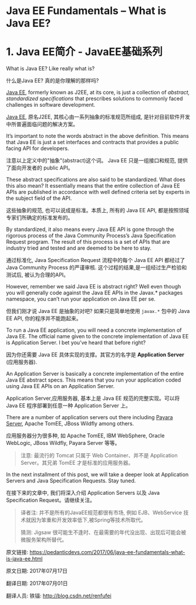 # Java EE Fundamentals – What is Java EE?

#  1. Java EE简介 - JavaEE基础系列


What is Java EE? Like really what is?

什么是Java EE? 真的是你理解的那样吗?


[Java EE](https://is.gd/theoryee), formerly known as J2EE, at its core, is just a collection of _abstract, standardized specifications_ that prescribes solutions to commonly faced challenges in software development.

[Java EE](https://is.gd/theoryee), 原名J2EE, 其核心由一系列抽象的标准规范所组成, 是针对目前软件开发中所普遍面临问题的解决方案。


It’s important to note the words abstract in the above definition. This means that Java EE is just a set interfaces and contracts that provides a public facing API for developers.

注意以上定义中的"抽象"(abstract)这个词。 Java EE 只是一组接口和规范, 提供了面向开发者的 public API。


These abstract specifications are also said to be standardized. What does this also mean? It essentially means that the entire collection of Java EE APIs are published in accordance with well defined criteria set by experts in the subject field of the API.

这些抽象的规范, 也可以说成是标准。本质上, 所有的 Java EE API, 都是按照领域专家们所确定的标准发布的。



By standardized, it also means every Java EE API is gone through the rigorous process of the Java Community Process’s Java Specification Request program. The result of this process is a set of APIs that are industry tried and tested and are deemed to be here to stay.

通过标准化, Java Specification Request 流程中的每个 Java EE API 都经过了 Java Community Process 的严谨审核. 这个过程的结果,是一组经过生产检验和测试后, 被认为合理的API。


However, remember we said Java EE is abstract right? Well even though you will generally code against the Java EE APIs in the Javax.* packages namespace, you can’t run your application on Java EE per se.

但我们刚才说 Java EE 是抽象的对吧? 如果只是简单地使用 `javax.*` 包中的 Java EE API, 你的程序并不能跑起来。


To run a Java EE application, you will need a concrete implementation of Java EE. The official name given to the concrete implementation of Java EE is Application Server. I bet you’ve heard that before right?

因为你还需要 Java EE 具体实现的支撑。其官方的名字是 **Application Server** (应用服务器). 


An Application Server is basically a concrete implementation of the entire Java EE abstract specs. This means that you run your application coded using Java EE APIs on an Application Server.

Application Server,应用服务器, 基本上是 Java EE 规范的完整实现。可以将 Java EE 程序部署到任意一种 Application Server 上。


There are a number of application servers out there including [Payara Server](http://payara.fish), Apache TomEE, JBoss Wildfly among others.

应用服务器分为很多种, 如 Apache TomEE, IBM WebSphere, Oracle WebLogic, JBoss Wildfly, Payara Server 等等。

> 注意: 最流行的 Tomcat 只属于 Web Container、并不是 Application Server。其兄弟 TomEE 才是标准的应用服务器。

In the next installment of this post, we will take a deeper look at Application Servers and Java Specification Requests. Stay tuned.


在接下来的文章中, 我们将深入介绍 Application Servers 以及 Java Specification Request。请继续关注。


> 译者注: 并不是所有的JavaEE规范都很有市场, 例如 EJB、WebService 技术就因为笨重和开发效率低下,被Spring等技术所取代。
> 
> 猜测: Jigsaw 很可能生不逢时、在最需要的年代没出现、出现后可能会被微服务架构所替代。



原文链接: <https://pedanticdevs.com/2017/06/java-ee-fundamentals-what-is-java-ee.html>

原文日期: 2017年07月17日

翻译日期: 2017年07月01日

翻译人员: 铁锚: <http://blog.csdn.net/renfufei>


